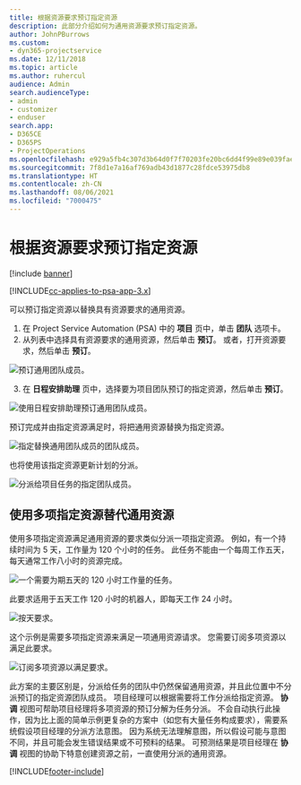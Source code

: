 ```yaml
---
title: 根据资源要求预订指定资源
description: 此部分介绍如何为通用资源要求预订指定资源。
author: JohnPBurrows
ms.custom:
- dyn365-projectservice
ms.date: 12/11/2018
ms.topic: article
ms.author: ruhercul
audience: Admin
search.audienceType:
- admin
- customizer
- enduser
search.app:
- D365CE
- D365PS
- ProjectOperations
ms.openlocfilehash: e929a5fb4c307d3b64d0f7f70203fe20bc6dd4f99e89e039fae0ce8276c69c52
ms.sourcegitcommit: 7f8d1e7a16af769adb43d1877c28fdce53975db8
ms.translationtype: HT
ms.contentlocale: zh-CN
ms.lasthandoff: 08/06/2021
ms.locfileid: "7000475"
---
```

# <a name="book-named-resources-from-resource-requirements"></a>根据资源要求预订指定资源

[!include [banner](../includes/psa-now-project-operations.md)]

[!INCLUDE[cc-applies-to-psa-app-3.x](../includes/cc-applies-to-psa-app-3x.md)]

可以预订指定资源以替换具有资源要求的通用资源。

1. 在 Project Service Automation (PSA) 中的 **项目** 页中，单击 **团队** 选项卡。
2. 从列表中选择具有资源要求的通用资源，然后单击 **预订**。 或者，打开资源要求，然后单击 **预订**。


![预订通用团队成员。](media/RM-how-to-14.png)


3. 在 **日程安排助理** 页中，选择要为项目团队预订的指定资源，然后单击 **预订**。

![使用日程安排助理预订通用团队成员。](media/RM-how-to-15.png)

预订完成并由指定资源满足时，将把通用资源替换为指定资源。

![指定替换通用团队成员的团队成员。](media/RM-how-to-16.png)

也将使用该指定资源更新计划的分派。

![分派给项目任务的指定团队成员。](media/RM-how-to-17.png)

## <a name="fulfill-a-generic-resource-with-multiple-named-resources"></a>使用多项指定资源替代通用资源
使用多项指定资源满足通用资源的要求类似分派一项指定资源。 例如，有一个持续时间为 5 天，工作量为 120 个小时的任务。 此任务不能由一个每周工作五天，每天通常工作八小时的资源完成。 

![一个需要为期五天的 120 小时工作量的任务。](media/RM-how-to-21.png)

此要求适用于五天工作 120 小时的机器人，即每天工作 24 小时。

![按天要求。](media/RM-how-to-22.png)

这个示例是需要多项指定资源来满足一项通用资源请求。 您需要订阅多项资源以满足此要求。

![订阅多项资源以满足要求。](media/RM-how-to-23.png)

此方案的主要区别是，分派给任务的团队中仍然保留通用资源，并且此位置中不分派预订的指定资源团队成员。 项目经理可以根据需要将工作分派给指定资源。 **协调** 视图可帮助项目经理将多项资源的预订分解为任务分派。 不会自动执行此操作，因为比上面的简单示例更复杂的方案中（如您有大量任务构成要求），需要系统假设项目经理的分派方法意图。 因为系统无法理解意图，所以假设可能与意图不同，并且可能会发生错误结果或不可预料的结果。 可预测结果是项目经理在 **协调** 视图的协助下特意创建资源之前，一直使用分派的通用资源。




[!INCLUDE[footer-include](../includes/footer-banner.md)]